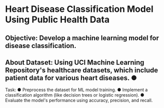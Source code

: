 # Heart Disease Classification Model Using Public Health Data 
## Objective: Develop a machine learning model for disease classification. 
## About Dataset: Using UCI Machine Learning Repository's healthcare datasets, which include patient data for various heart diseases. ●
Task: ● Preprocess the dataset for ML model training.
● Implement a classification algorithm (like decision trees or logistic regression).
● Evaluate the model's performance using accuracy, precision, and recall.
